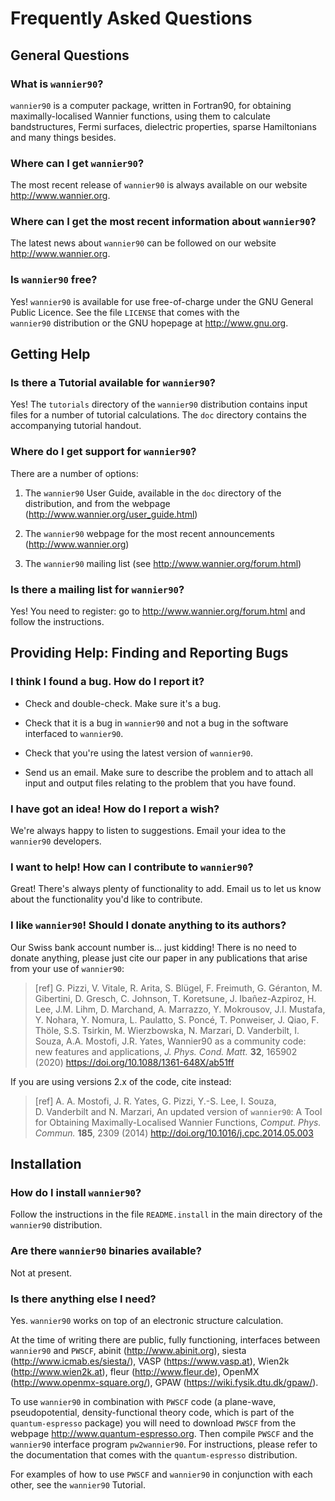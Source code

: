 # Frequently Asked Questions

## General Questions

### What is `wannier90`?

`wannier90` is a computer package, written in Fortran90, for obtaining
maximally-localised Wannier functions, using them to calculate
bandstructures, Fermi surfaces, dielectric properties, sparse
Hamiltonians and many things besides.

### Where can I get `wannier90`?

The most recent release of `wannier90` is always available on our
website <http://www.wannier.org>.

### Where can I get the most recent information about `wannier90`?

The latest news about `wannier90` can be followed on our website
<http://www.wannier.org>.

### Is `wannier90` free?

Yes! `wannier90` is available for use free-of-charge under the GNU
General Public Licence. See the file `LICENSE` that comes with the
`wannier90` distribution or the GNU hopepage at <http://www.gnu.org>.

## Getting Help

### Is there a Tutorial available for `wannier90`?

Yes! The `tutorials` directory of the `wannier90` distribution contains
input files for a number of tutorial calculations. The `doc` directory
contains the accompanying tutorial handout.

### Where do I get support for `wannier90`?

There are a number of options:

1. The `wannier90` User Guide, available in the `doc` directory of the
    distribution, and from the webpage
    (<http://www.wannier.org/user_guide.html>)

2. The `wannier90` webpage for the most recent announcements
    (<http://www.wannier.org>)

3. The `wannier90` mailing list (see
    <http://www.wannier.org/forum.html>)

### Is there a mailing list for `wannier90`?

Yes! You need to register: go to <http://www.wannier.org/forum.html> and
follow the instructions.

## Providing Help: Finding and Reporting Bugs

### I think I found a bug. How do I report it?

- Check and double-check. Make sure it's a bug.

- Check that it is a bug in `wannier90` and not a bug in the software
    interfaced to `wannier90`.

- Check that you're using the latest version of `wannier90`.

- Send us an email. Make sure to describe the problem and to attach
    all input and output files relating to the problem that you have
    found.

### I have got an idea! How do I report a wish?

We're always happy to listen to suggestions. Email your idea to the
`wannier90` developers.

### I want to help! How can I contribute to `wannier90`?

Great! There's always plenty of functionality to add. Email us to let us
know about the functionality you'd like to contribute.

### I like `wannier90`! Should I donate anything to its authors?

Our Swiss bank account number is\... just kidding! There is no need to
donate anything, please just cite our paper in any publications that
arise from your use of `wannier90`:

> \[ref\] G. Pizzi, V. Vitale, R. Arita, S. Blügel, F. Freimuth, G.
> Géranton, M. Gibertini, D. Gresch, C. Johnson, T. Koretsune, J.
> Ibañez-Azpiroz, H. Lee, J.M. Lihm, D. Marchand, A. Marrazzo, Y.
> Mokrousov, J.I. Mustafa, Y. Nohara, Y. Nomura, L. Paulatto, S. Poncé,
> T. Ponweiser, J. Qiao, F. Thöle, S.S. Tsirkin, M. Wierzbowska, N.
> Marzari, D. Vanderbilt, I. Souza, A.A. Mostofi, J.R. Yates,
> Wannier90 as a community code: new features and applications, *J.
> Phys. Cond. Matt.* **32**, 165902 (2020)
> <https://doi.org/10.1088/1361-648X/ab51ff>

If you are using versions 2.x of the code, cite instead:

> \[ref\] A. A. Mostofi, J. R. Yates, G. Pizzi, Y.-S. Lee, I. Souza,
> D. Vanderbilt and N. Marzari,
> An updated version of `wannier90`: A Tool for Obtaining
> Maximally-Localised Wannier Functions, *Comput. Phys. Commun.*
> **185**, 2309 (2014)
> <http://doi.org/10.1016/j.cpc.2014.05.003>

## Installation

### How do I install `wannier90`?

Follow the instructions in the file `README.install` in the main
directory of the `wannier90` distribution.

### Are there `wannier90` binaries available?

Not at present.

### Is there anything else I need?

Yes. `wannier90` works on top of an electronic structure calculation.

At the time of writing there are public, fully functioning, interfaces
between `wannier90` and `PWSCF`, abinit
(<http://www.abinit.org>), siesta (<http://www.icmab.es/siesta/>), VASP
(<https://www.vasp.at>), Wien2k (<http://www.wien2k.at>), fleur
(<http://www.fleur.de>), OpenMX (<http://www.openmx-square.org/>), GPAW
(<https://wiki.fysik.dtu.dk/gpaw/>).

To use `wannier90` in combination with `PWSCF` code (a
plane-wave, pseudopotential, density-functional theory code, which is
part of the `quantum-espresso` package) you will need to download
`PWSCF` from the webpage <http://www.quantum-espresso.org>.
Then compile `PWSCF` and the `wannier90` interface program
`pw2wannier90`. For instructions, please refer to the documentation that
comes with the `quantum-espresso` distribution.

For examples of how to use `PWSCF` and `wannier90` in
conjunction with each other, see the `wannier90` Tutorial.
